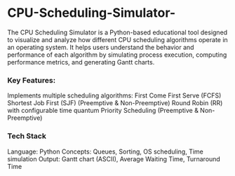 # CPU-Scheduling-Simulator-
The CPU Scheduling Simulator is a Python-based educational tool designed to visualize and analyze how different CPU scheduling algorithms operate in an operating system. It helps users understand the behavior and performance of each algorithm by simulating process execution, computing performance metrics, and generating Gantt charts.

### Key Features:

Implements multiple scheduling algorithms:
First Come First Serve (FCFS)
Shortest Job First (SJF) (Preemptive & Non-Preemptive)
Round Robin (RR) with configurable time quantum
Priority Scheduling (Preemptive & Non-Preemptive)

### Tech Stack

Language: Python
Concepts: Queues, Sorting, OS scheduling, Time simulation
Output: Gantt chart (ASCII), Average Waiting Time, Turnaround Time
